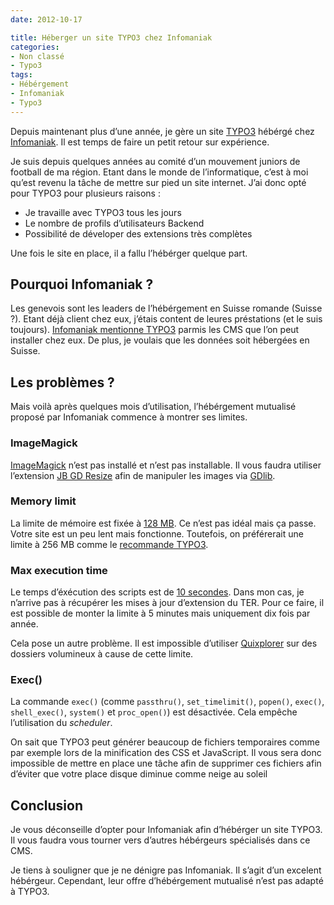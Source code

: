 ```yaml
---
date: 2012-10-17

title: Héberger un site TYPO3 chez Infomaniak
categories:
- Non classé
- Typo3
tags:
- Hébérgement
- Infomaniak
- Typo3
---
```

Depuis maintenant plus d’une année, je gère un site <a title="TYPO3" href="https://www.typo3.org">TYPO3</a> hébérgé chez <a title="Infomaniak" href="https://www.infomaniak.ch">Infomaniak</a>. Il est temps de faire un petit retour sur expérience. <!--more-->

Je suis depuis quelques années au comité d’un mouvement juniors de football de ma région. Etant dans le monde de l’informatique, c’est à moi qu’est revenu la tâche de mettre sur pied un site internet. J’ai donc opté pour TYPO3 pour plusieurs raisons :
<ul>
	<li>Je travaille avec TYPO3 tous les jours</li>
	<li>Le nombre de profils d’utilisateurs Backend</li>
	<li>Possibilité de déveloper des extensions très complètes</li>
</ul>
Une fois le site en place, il a fallu l’hébérger quelque part.
<h2>Pourquoi Infomaniak ?</h2>
Les genevois sont les leaders de l’hébérgement en Suisse romande (Suisse ?). Etant déjà client chez eux, j’étais content de leures préstations (et le suis toujours). <a title="Offre d'hébérgement d'infomaniak" href="https://hebergement.dev10.dev.infomaniak.ch/commander/commander.php?&amp;language=french">Infomaniak mentionne TYPO3</a> parmis les CMS que l’on peut installer chez eux. De plus, je voulais que les données soit hébergées en Suisse.
<h2>Les problèmes ?</h2>
Mais voilà après quelques mois d’utilisation, l’hébérgement mutualisé proposé par Infomaniak commence à montrer ses limites.
<h3>ImageMagick</h3>
<a title="ImageMagick" href="https://www.imagemagick.org">ImageMagick</a> n’est pas installé et n’est pas installable. Il vous faudra utiliser l’extension <a title="Extension JB GD Resize" href="https://typo3.org/extensions/repository/view/jb_gd_resize">JB GD Resize</a> afin de manipuler les images via <a title="GD library" href="https://www.libgd.org/">GDlib</a>.
<h3>Memory limit</h3>
La limite de mémoire est fixée à <a title="Politique vis à vis de la mémoire et du temps d'exécution des scripts" href="https://hosting.infomaniak.ch/support/faq/faq_home.php?language=english&amp;faq=357?language=english">128 MB</a>. Ce n’est pas idéal mais ça passe. Votre site est un peu lent mais fonctionne.
Toutefois, on préférerait une limite à 256 MB comme le <a title="Recommandation système pour TYPO3" href="https://typo3.org/about/typo3-the-cms/system-requirements/">recommande TYPO3</a>.
<h3>Max execution time</h3>
Le temps d’éxécution des scripts est de <a title="Politique vis à vis de la mémoire et du temps d'exécution des scripts" href="https://hosting.infomaniak.ch/support/faq/faq_home.php?language=english&amp;faq=357?language=english">10 secondes</a>. Dans mon cas, je n’arrive pas à récupérer les mises à jour d’extension du TER. Pour ce faire, il est possible de monter la limite à 5 minutes mais uniquement dix fois par année.

Cela pose un autre problème. Il est impossible d’utiliser <a title="Extension TYPO3 Quixplorer" href="https://typo3.org/extensions/repository/view/t3quixplorer">Quixplorer</a> sur des dossiers volumineux à cause de cette limite.
<h3>Exec()</h3>
La commande <code>exec()</code> (comme <code>passthru()</code>, <code>set_timelimit()</code>, <code>popen()</code>, <code>exec()</code>, <code>shell_exec()</code>, <code>system()</code> et <code>proc_open()</code>) est désactivée. Cela empêche l’utilisation du <em>scheduler</em>.

On sait que TYPO3 peut générer beaucoup de fichiers temporaires comme par exemple lors de la minification des CSS et JavaScript. Il vous sera donc impossible de mettre en place une tâche afin de supprimer ces fichiers afin d’éviter que votre place disque diminue comme neige au soleil
<h2>Conclusion</h2>
Je vous déconseille d’opter pour Infomaniak afin d’hébérger un site TYPO3. Il vous faudra vous tourner vers d’autres hébérgeurs spécialisés dans ce CMS.

Je tiens à souligner que je ne dénigre pas Infomaniak. Il s’agit d’un excelent hébérgeur. Cependant, leur offre d’hébérgement mutualisé n’est pas adapté à TYPO3.
